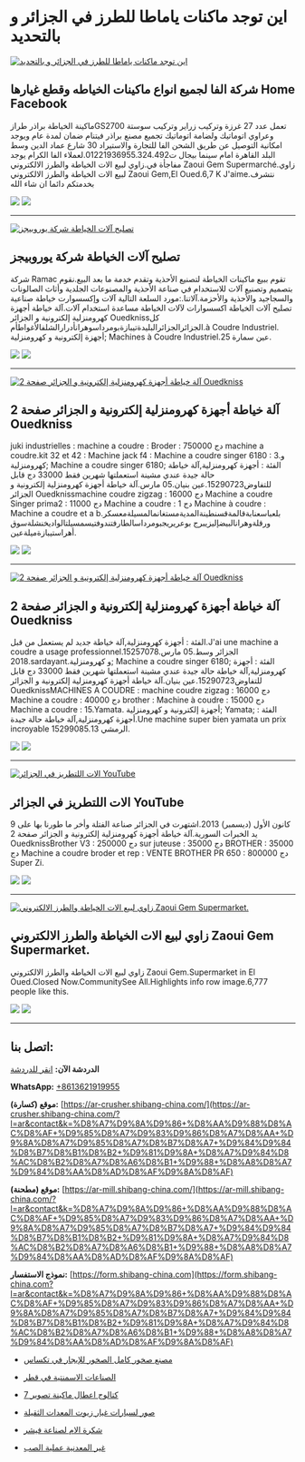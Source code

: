 # اين توجد ماكنات ياماطا للطرز في الجزائر و بالتحديد

<a href="https://swt.shibang-china.com/?l=ar&img&k=%D8%A7%D9%8A%D9%86+%D8%AA%D9%88%D8%AC%D8%AF+%D9%85%D8%A7%D9%83%D9%86%D8%A7%D8%AA+%D9%8A%D8%A7%D9%85%D8%A7%D8%B7%D8%A7+%D9%84%D9%84%D8%B7%D8%B1%D8%B2+%D9%81%D9%8A+%D8%A7%D9%84%D8%AC%D8%B2%D8%A7%D8%A6%D8%B1+%D9%88+%D8%A8%D8%A7%D9%84%D8%AA%D8%AD%D8%AF%D9%8A%D8%AF" target="_blank">![اين توجد ماكنات ياماطا للطرز في الجزائر و بالتحديد](http://static.shibang-china.com/all-800x300/64.jpg)</a>

## شركة الفا لجميع انواع ماكينات الخياطه وقطع غيارها Home Facebook
ماكينة الخياطة براذر طرازGS2700 تعمل عدد 27 غرزة وتركيب زراير وتركيب سوستة وعراوي اتوماتيك ولضامة اتوماتيك تجميع مصنع براذر فيتنام ضمان لمدة عام ويوجد امكانية التوصيل عن طريق الشحن الفا للتجارة والاستيراد 30 شارع عماد الدين وسط البلد القاهرة امام سينما بيجال ت01221936955.324.492.لعملاء الفا الكرام يوجد مفاجأة في.زاوي لبيع الات الخياطة والطرز الالكتروني Zaoui Gem Supermarché.زاوي لبيع الات الخياطة والطرز الالكتروني Zaoui Gem,El Oued.6,7 K J&#39;aime.نتشرف بخدمتكم دائما ان شاء الله‎


<a href="https://whatsapp.shibangsoft.com/WhatsApp.php" target="_blank" title="WhatsApp">![](http://static.shibang-china.com/icon/whatsapp.png)</a> <a href="https://swt.shibang-china.com/?l=ar&icon&k=%D8%A7%D9%8A%D9%86+%D8%AA%D9%88%D8%AC%D8%AF+%D9%85%D8%A7%D9%83%D9%86%D8%A7%D8%AA+%D9%8A%D8%A7%D9%85%D8%A7%D8%B7%D8%A7+%D9%84%D9%84%D8%B7%D8%B1%D8%B2+%D9%81%D9%8A+%D8%A7%D9%84%D8%AC%D8%B2%D8%A7%D8%A6%D8%B1+%D9%88+%D8%A8%D8%A7%D9%84%D8%AA%D8%AD%D8%AF%D9%8A%D8%AF" target="_blank">![](http://static.shibang-china.com/icon/chat-ar.png)</a>

---

<a href="https://swt.shibang-china.com/?l=ar&img&k=%D8%A7%D9%8A%D9%86+%D8%AA%D9%88%D8%AC%D8%AF+%D9%85%D8%A7%D9%83%D9%86%D8%A7%D8%AA+%D9%8A%D8%A7%D9%85%D8%A7%D8%B7%D8%A7+%D9%84%D9%84%D8%B7%D8%B1%D8%B2+%D9%81%D9%8A+%D8%A7%D9%84%D8%AC%D8%B2%D8%A7%D8%A6%D8%B1+%D9%88+%D8%A8%D8%A7%D9%84%D8%AA%D8%AD%D8%AF%D9%8A%D8%AF" target="_blank">![تصليح آلات الخياطة شركة يوروبيجز](http://static.shibang-china.com/all-800x300/1132.jpg)</a>

## تصليح آلات الخياطة شركة يوروبيجز
شركة Ramac تقوم ببيع ماكينات الخياطة لتصنيع الأحذية وتقدم خدمة ما بعد البيع.نقوم بتصميم وتصنيع آلات للاستخدام في صناعة الأحذية والمصنوعات الجلدية وأثاث الصالونات والسجاجيد والأحذية والأحزمة.آلاتنا.:مورد السلعة التالية آلات وإكسسوارت خياطة صناعية تصليح آلات الخياطة اكسسوارات لآلات الخياطة مساعدة استخدام آلات.آلة خياطة أجهزة كهرومنزلية إلكترونية و الجزائر Ouedknissكل الجزائرالجزائرالبليدةتيبازةبومرداسوهرانأدرارالشلفالأغواطأم.à Coudre Industriel. أجهزة إلكترونية و كهرومنزلية; Machines à Coudre Industriel.عين سمارة 25.


<a href="https://whatsapp.shibangsoft.com/WhatsApp.php" target="_blank" title="WhatsApp">![](http://static.shibang-china.com/icon/whatsapp.png)</a> <a href="https://swt.shibang-china.com/?l=ar&icon&k=%D8%A7%D9%8A%D9%86+%D8%AA%D9%88%D8%AC%D8%AF+%D9%85%D8%A7%D9%83%D9%86%D8%A7%D8%AA+%D9%8A%D8%A7%D9%85%D8%A7%D8%B7%D8%A7+%D9%84%D9%84%D8%B7%D8%B1%D8%B2+%D9%81%D9%8A+%D8%A7%D9%84%D8%AC%D8%B2%D8%A7%D8%A6%D8%B1+%D9%88+%D8%A8%D8%A7%D9%84%D8%AA%D8%AD%D8%AF%D9%8A%D8%AF" target="_blank">![](http://static.shibang-china.com/icon/chat-ar.png)</a>

---

<a href="https://swt.shibang-china.com/?l=ar&img&k=%D8%A7%D9%8A%D9%86+%D8%AA%D9%88%D8%AC%D8%AF+%D9%85%D8%A7%D9%83%D9%86%D8%A7%D8%AA+%D9%8A%D8%A7%D9%85%D8%A7%D8%B7%D8%A7+%D9%84%D9%84%D8%B7%D8%B1%D8%B2+%D9%81%D9%8A+%D8%A7%D9%84%D8%AC%D8%B2%D8%A7%D8%A6%D8%B1+%D9%88+%D8%A8%D8%A7%D9%84%D8%AA%D8%AD%D8%AF%D9%8A%D8%AF" target="_blank">![آلة خياطة أجهزة كهرومنزلية إلكترونية و الجزائر صفحة 2 Ouedkniss](http://static.shibang-china.com/all-800x300/559.jpg)</a>

## آلة خياطة أجهزة كهرومنزلية إلكترونية و الجزائر صفحة 2 Ouedkniss
juki industrielles : machine a coudre : Broder : 750000 دج machine a coudre.kit 32 et 42 : Machine jack f4 : Machine a coudre singer 6180 : 3.و كهرومنزلية; Machine a coudre singer 6180; الفئة : أجهزة كهرومنزلية,آلة خياطة حالة جيدة عندي مشينة استعملتها شهرين فقط 33000 دج قابل للتفاوض15290723.عين بنيان.05 مارس.آلة خياطة أجهزة كهرومنزلية إلكترونية و الجزائر Ouedknissmachine coudre zigzag : 16000 دج Machine a coudre Singer prima2 : 11000 دج Machine a coudre : 1 دج Machine à coudre : Machine a coudre et a b.بلعباسعنابةقالمةقسنطينةالمديةمستغانمالمسيلةمعسكر ورقلةوهرانالبيضإليزيبرج بوعريريجبومرداسالطارفتندوفتيسمسيلتالواديخنشلةسوق أهراستيبازةميلةعين.


<a href="https://whatsapp.shibangsoft.com/WhatsApp.php" target="_blank" title="WhatsApp">![](http://static.shibang-china.com/icon/whatsapp.png)</a> <a href="https://swt.shibang-china.com/?l=ar&icon&k=%D8%A7%D9%8A%D9%86+%D8%AA%D9%88%D8%AC%D8%AF+%D9%85%D8%A7%D9%83%D9%86%D8%A7%D8%AA+%D9%8A%D8%A7%D9%85%D8%A7%D8%B7%D8%A7+%D9%84%D9%84%D8%B7%D8%B1%D8%B2+%D9%81%D9%8A+%D8%A7%D9%84%D8%AC%D8%B2%D8%A7%D8%A6%D8%B1+%D9%88+%D8%A8%D8%A7%D9%84%D8%AA%D8%AD%D8%AF%D9%8A%D8%AF" target="_blank">![](http://static.shibang-china.com/icon/chat-ar.png)</a>

---

<a href="https://swt.shibang-china.com/?l=ar&img&k=%D8%A7%D9%8A%D9%86+%D8%AA%D9%88%D8%AC%D8%AF+%D9%85%D8%A7%D9%83%D9%86%D8%A7%D8%AA+%D9%8A%D8%A7%D9%85%D8%A7%D8%B7%D8%A7+%D9%84%D9%84%D8%B7%D8%B1%D8%B2+%D9%81%D9%8A+%D8%A7%D9%84%D8%AC%D8%B2%D8%A7%D8%A6%D8%B1+%D9%88+%D8%A8%D8%A7%D9%84%D8%AA%D8%AD%D8%AF%D9%8A%D8%AF" target="_blank">![آلة خياطة أجهزة كهرومنزلية إلكترونية و الجزائر صفحة 2 Ouedkniss](http://static.shibang-china.com/all-800x300/501.jpg)</a>

## آلة خياطة أجهزة كهرومنزلية إلكترونية و الجزائر صفحة 2 Ouedkniss
الفئة : أجهزة كهرومنزلية,آلة خياطة جديد لم يستعمل من قبل.J&#39;ai une machine a coudre a usage professionnel.15257078.الجزائر وسط.05 مارس 2018.sardayant.و كهرومنزلية; Machine a coudre singer 6180; الفئة : أجهزة كهرومنزلية,آلة خياطة حالة جيدة عندي مشينة استعملتها شهرين فقط 33000 دج قابل للتفاوض15290723.عين بنيان.آلة خياطة أجهزة كهرومنزلية إلكترونية و الجزائر OuedknissMACHINES A COUDRE : machine coudre zigzag : 16000 دج Machine a coudre : 40000 دج brother : Machine à coudre : 15000 دج Machine a coudre : 15.Yamata. أجهزة إلكترونية و كهرومنزلية; Yamata; الفئة : أجهزة كهرومنزلية,آلة خياطة حالة جيدة.Une machine super bien yamata un prix incroyable 15299085.الرمشي 13.


<a href="https://whatsapp.shibangsoft.com/WhatsApp.php" target="_blank" title="WhatsApp">![](http://static.shibang-china.com/icon/whatsapp.png)</a> <a href="https://swt.shibang-china.com/?l=ar&icon&k=%D8%A7%D9%8A%D9%86+%D8%AA%D9%88%D8%AC%D8%AF+%D9%85%D8%A7%D9%83%D9%86%D8%A7%D8%AA+%D9%8A%D8%A7%D9%85%D8%A7%D8%B7%D8%A7+%D9%84%D9%84%D8%B7%D8%B1%D8%B2+%D9%81%D9%8A+%D8%A7%D9%84%D8%AC%D8%B2%D8%A7%D8%A6%D8%B1+%D9%88+%D8%A8%D8%A7%D9%84%D8%AA%D8%AD%D8%AF%D9%8A%D8%AF" target="_blank">![](http://static.shibang-china.com/icon/chat-ar.png)</a>

---

<a href="https://swt.shibang-china.com/?l=ar&img&k=%D8%A7%D9%8A%D9%86+%D8%AA%D9%88%D8%AC%D8%AF+%D9%85%D8%A7%D9%83%D9%86%D8%A7%D8%AA+%D9%8A%D8%A7%D9%85%D8%A7%D8%B7%D8%A7+%D9%84%D9%84%D8%B7%D8%B1%D8%B2+%D9%81%D9%8A+%D8%A7%D9%84%D8%AC%D8%B2%D8%A7%D8%A6%D8%B1+%D9%88+%D8%A8%D8%A7%D9%84%D8%AA%D8%AD%D8%AF%D9%8A%D8%AF" target="_blank">![الات اللتطريز في الجزائر YouTube](http://static.shibang-china.com/all-800x300/726.jpg)</a>

## الات اللتطريز في الجزائر YouTube
9 كانون الأول (ديسمبر) 2013.اشتهرت في الجزائر صناعة الفتلة وأخر ما طورنا بها على يد الخبرات السورية.آلة خياطة أجهزة كهرومنزلية إلكترونية و الجزائر صفحة 2 OuedknissBrother V3 : 250000 دج sur juteuse : 35000 دج BROTHER : 35000 دج Machine a coudre broder et rep : VENTE BROTHER PR 650 : 800000 دج Super Zi.


<a href="https://whatsapp.shibangsoft.com/WhatsApp.php" target="_blank" title="WhatsApp">![](http://static.shibang-china.com/icon/whatsapp.png)</a> <a href="https://swt.shibang-china.com/?l=ar&icon&k=%D8%A7%D9%8A%D9%86+%D8%AA%D9%88%D8%AC%D8%AF+%D9%85%D8%A7%D9%83%D9%86%D8%A7%D8%AA+%D9%8A%D8%A7%D9%85%D8%A7%D8%B7%D8%A7+%D9%84%D9%84%D8%B7%D8%B1%D8%B2+%D9%81%D9%8A+%D8%A7%D9%84%D8%AC%D8%B2%D8%A7%D8%A6%D8%B1+%D9%88+%D8%A8%D8%A7%D9%84%D8%AA%D8%AD%D8%AF%D9%8A%D8%AF" target="_blank">![](http://static.shibang-china.com/icon/chat-ar.png)</a>

---

<a href="https://swt.shibang-china.com/?l=ar&img&k=%D8%A7%D9%8A%D9%86+%D8%AA%D9%88%D8%AC%D8%AF+%D9%85%D8%A7%D9%83%D9%86%D8%A7%D8%AA+%D9%8A%D8%A7%D9%85%D8%A7%D8%B7%D8%A7+%D9%84%D9%84%D8%B7%D8%B1%D8%B2+%D9%81%D9%8A+%D8%A7%D9%84%D8%AC%D8%B2%D8%A7%D8%A6%D8%B1+%D9%88+%D8%A8%D8%A7%D9%84%D8%AA%D8%AD%D8%AF%D9%8A%D8%AF" target="_blank">![زاوي لبيع الات الخياطة والطرز الالكتروني Zaoui Gem Supermarket.](http://static.shibang-china.com/all-800x300/1056.jpg)</a>

## زاوي لبيع الات الخياطة والطرز الالكتروني Zaoui Gem Supermarket.
زاوي لبيع الات الخياطة والطرز الالكتروني Zaoui Gem.Supermarket in El Oued.Closed Now.CommunitySee All.Highlights info row image.6,777 people like this.

<a href="https://whatsapp.shibangsoft.com/WhatsApp.php" target="_blank" title="WhatsApp">![](http://static.shibang-china.com/icon/whatsapp.png)</a> <a href="https://swt.shibang-china.com/?l=ar&icon&k=%D8%A7%D9%8A%D9%86+%D8%AA%D9%88%D8%AC%D8%AF+%D9%85%D8%A7%D9%83%D9%86%D8%A7%D8%AA+%D9%8A%D8%A7%D9%85%D8%A7%D8%B7%D8%A7+%D9%84%D9%84%D8%B7%D8%B1%D8%B2+%D9%81%D9%8A+%D8%A7%D9%84%D8%AC%D8%B2%D8%A7%D8%A6%D8%B1+%D9%88+%D8%A8%D8%A7%D9%84%D8%AA%D8%AD%D8%AF%D9%8A%D8%AF" target="_blank">![](http://static.shibang-china.com/icon/chat-ar.png)</a>

---
## اتصل بنا:

**الدردشة الآن:** [انقر للدردشة](https://swt.shibang-china.com?l=ar&contact&k=%D8%A7%D9%8A%D9%86+%D8%AA%D9%88%D8%AC%D8%AF+%D9%85%D8%A7%D9%83%D9%86%D8%A7%D8%AA+%D9%8A%D8%A7%D9%85%D8%A7%D8%B7%D8%A7+%D9%84%D9%84%D8%B7%D8%B1%D8%B2+%D9%81%D9%8A+%D8%A7%D9%84%D8%AC%D8%B2%D8%A7%D8%A6%D8%B1+%D9%88+%D8%A8%D8%A7%D9%84%D8%AA%D8%AD%D8%AF%D9%8A%D8%AF)

**WhatsApp:**  [+8613621919955](https://whatsapp.shibangsoft.com/WhatsApp.php)

**موقع (كسارة):** [https://ar-crusher.shibang-china.com/](https://ar-crusher.shibang-china.com/?l=ar&contact&k=%D8%A7%D9%8A%D9%86+%D8%AA%D9%88%D8%AC%D8%AF+%D9%85%D8%A7%D9%83%D9%86%D8%A7%D8%AA+%D9%8A%D8%A7%D9%85%D8%A7%D8%B7%D8%A7+%D9%84%D9%84%D8%B7%D8%B1%D8%B2+%D9%81%D9%8A+%D8%A7%D9%84%D8%AC%D8%B2%D8%A7%D8%A6%D8%B1+%D9%88+%D8%A8%D8%A7%D9%84%D8%AA%D8%AD%D8%AF%D9%8A%D8%AF)

**موقع (مطحنة):** [https://ar-mill.shibang-china.com/](https://ar-mill.shibang-china.com/?l=ar&contact&k=%D8%A7%D9%8A%D9%86+%D8%AA%D9%88%D8%AC%D8%AF+%D9%85%D8%A7%D9%83%D9%86%D8%A7%D8%AA+%D9%8A%D8%A7%D9%85%D8%A7%D8%B7%D8%A7+%D9%84%D9%84%D8%B7%D8%B1%D8%B2+%D9%81%D9%8A+%D8%A7%D9%84%D8%AC%D8%B2%D8%A7%D8%A6%D8%B1+%D9%88+%D8%A8%D8%A7%D9%84%D8%AA%D8%AD%D8%AF%D9%8A%D8%AF)

**نموذج الاستفسار:** [https://form.shibang-china.com](https://form.shibang-china.com?l=ar&contact&k=%D8%A7%D9%8A%D9%86+%D8%AA%D9%88%D8%AC%D8%AF+%D9%85%D8%A7%D9%83%D9%86%D8%A7%D8%AA+%D9%8A%D8%A7%D9%85%D8%A7%D8%B7%D8%A7+%D9%84%D9%84%D8%B7%D8%B1%D8%B2+%D9%81%D9%8A+%D8%A7%D9%84%D8%AC%D8%B2%D8%A7%D8%A6%D8%B1+%D9%88+%D8%A8%D8%A7%D9%84%D8%AA%D8%AD%D8%AF%D9%8A%D8%AF)

* [مصنع صخور كامل الصخور للإيجار في تكساس](../33/%D9%85%D8%B5%D9%86%D8%B9%20%D8%B5%D8%AE%D9%88%D8%B1%20%D9%83%D8%A7%D9%85%D9%84%20%D8%A7%D9%84%D8%B5%D8%AE%D9%88%D8%B1%20%D9%84%D9%84%D8%A5%D9%8A%D8%AC%D8%A7%D8%B1%20%D9%81%D9%8A%20%D8%AA%D9%83%D8%B3%D8%A7%D8%B3.md)

* [الصناعات الاسمنتية في قطر](../33/%D8%A7%D9%84%D8%B5%D9%86%D8%A7%D8%B9%D8%A7%D8%AA%20%D8%A7%D9%84%D8%A7%D8%B3%D9%85%D9%86%D8%AA%D9%8A%D8%A9%20%D9%81%D9%8A%20%D9%82%D8%B7%D8%B1.md)

* [كتالوج اعطال ماكينة تصوير 7](../34/%D9%83%D8%AA%D8%A7%D9%84%D9%88%D8%AC%20%D8%A7%D8%B9%D8%B7%D8%A7%D9%84%20%D9%85%D8%A7%D9%83%D9%8A%D9%86%D8%A9%20%D8%AA%D8%B5%D9%88%D9%8A%D8%B1%207.md)

* [صور لسيارات غيار زيوت المعدات الثقيلة](../34/%D8%B5%D9%88%D8%B1%20%D9%84%D8%B3%D9%8A%D8%A7%D8%B1%D8%A7%D8%AA%20%D8%BA%D9%8A%D8%A7%D8%B1%20%D8%B2%D9%8A%D9%88%D8%AA%20%D8%A7%D9%84%D9%85%D8%B9%D8%AF%D8%A7%D8%AA%20%D8%A7%D9%84%D8%AB%D9%82%D9%8A%D9%84%D8%A9.md)

* [شكرة الام لصناعة فيشر](../35/%D8%B4%D9%83%D8%B1%D8%A9%20%D8%A7%D9%84%D8%A7%D9%85%20%D9%84%D8%B5%D9%86%D8%A7%D8%B9%D8%A9%20%D9%81%D9%8A%D8%B4%D8%B1.md)

* [غير المعدنية عملية الصب](../33/%D8%BA%D9%8A%D8%B1%20%D8%A7%D9%84%D9%85%D8%B9%D8%AF%D9%86%D9%8A%D8%A9%20%D8%B9%D9%85%D9%84%D9%8A%D8%A9%20%D8%A7%D9%84%D8%B5%D8%A8.md)
